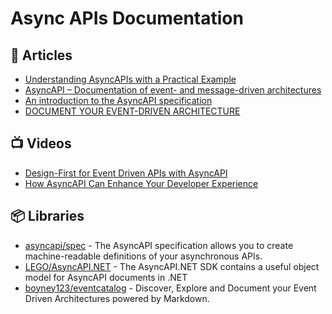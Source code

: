 # Async APIs Documentation

## 📕 Articles
- [Understanding AsyncAPIs with a Practical Example](https://medium.com/event-driven-utopia/understanding-asyncapis-with-a-practical-example-ee2b4be221d8)
- [AsyncAPI – Documentation of event- and message-driven architectures](https://blog.codecentric.de/en/2021/09/asyncapi-documentation-event-message-driven-architectures/)
- [An introduction to the AsyncAPI specification](https://dev.to/eminetto/an-introduction-to-the-asyncapi-specification-4m6d)
- [DOCUMENT YOUR EVENT-DRIVEN ARCHITECTURE](https://serverlessland.com/event-driven-architecture/visuals/document-event-driven-architectures)

## 📺 Videos
- [Design-First for Event Driven APIs with AsyncAPI](https://www.youtube.com/watch?v=jKSZfD66zKM)
- [How AsyncAPI Can Enhance Your Developer Experience](https://www.youtube.com/watch?v=HUwV-Ql8oD4)

## 📦 Libraries
- [asyncapi/spec](https://github.com/asyncapi/spec) - The AsyncAPI specification allows you to create machine-readable definitions of your asynchronous APIs.
- [LEGO/AsyncAPI.NET](https://github.com/LEGO/AsyncAPI.NET) - The AsyncAPI.NET SDK contains a useful object model for AsyncAPI documents in .NET
- [boyney123/eventcatalog](https://github.com/boyney123/eventcatalog) - Discover, Explore and Document your Event Driven Architectures powered by Markdown.